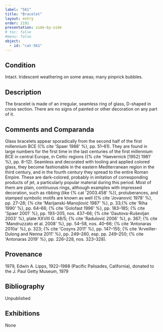 ```yaml
---
label: "561"
title: "Bracelet"
layout: entry
order: 2191
presentation: side-by-side
# toc: false
#menu: false 
object:
  - id: "cat-561"
---
```


## Condition

Intact. Iridescent weathering on some areas; many pinprick bubbles.

## Description

The bracelet is made of an irregular, seamless ring of glass, D-shaped in cross section. There are no signs of painted or other decoration on any part of it.

## Comments and Comparanda

Glass bracelets appear sporadically from the second half of the first millennium BCE ({% cite 'Spaer 1988' %}, pp. 51–61). They are found in large numbers for the first time in the last centuries of the first millennium BCE in central Europe, in Celtic regions ({% cite 'Haevernick [1952] 1981' %}, pp. 8–12). Seamless and decorated with tooling and applied colored glass, they become fashionable in the eastern Mediterranean region in the third century, and in the fourth century they spread to the entire Roman Empire. These are dark-colored, probably in imitation of corresponding products of jet, a particularly popular material during this period. Most of them are plain, continuous rings, although examples with impressed decoration, such as ribbing (like {% cat '2003.458' %}), protuberances, and stamped symbolic motifs are known as well ({% cite 'Jovanović 1978' %}, pp. 27–28; {% cite 'Marijanski-Manojlović 1987' %}, p. 33;{% cite 'Riha 1990' %}, pp. 64–66; {% cite 'Golofast 1996' %}, pp. 183–185; {% cite 'Spaer 2001' %}, pp. 193–205, nos. 437–66; {% cite 'Dautova-Ruševljan 2003' %}, plate XXVIII G. 48/5; {% cite 'Radulović 2006' %}, p. 367; {% cite 'Mandruzzato et al. 2008' %}, pp. 54–58, nos. 40–66; {% cite 'Antonaras 2010a' %}, p. 323; {% cite 'Cosyns 2011' %}, pp. 147–155; {% cite 'Arveiller-Dulong and Nenna 2011' %}, pp. 249–260, esp. pp. 249–250; {% cite 'Antonaras 2019' %}, pp. 226–228, nos. 323–328).

## Provenance

1979, Edwin A. Lipps, 1922–1988 (Pacific Palisades, California), donated to the J. Paul Getty Museum, 1979

## Bibliography

Unpublished

## Exhibitions

None